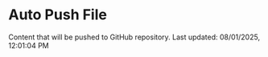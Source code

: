 # Auto Push File

Content that will be pushed to GitHub repository.
Last updated: 08/01/2025, 12:01:04 PM